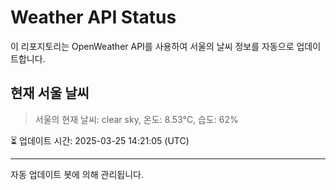 
# Weather API Status

이 리포지토리는 OpenWeather API를 사용하여 서울의 날씨 정보를 자동으로 업데이트합니다.

## 현재 서울 날씨
> 서울의 현재 날씨: clear sky, 온도: 8.53°C, 습도: 62%

⏳ 업데이트 시간: 2025-03-25 14:21:05 (UTC)

---
자동 업데이트 봇에 의해 관리됩니다.

